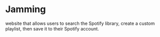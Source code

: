 # Jamming
website that allows users to search the Spotify library, create a custom playlist, then save it to their Spotify account.
